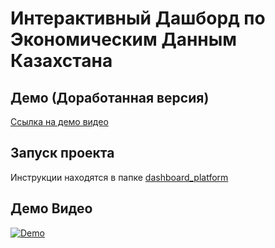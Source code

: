 # Интерактивный Дашборд по Экономическим Данным Казахстана

## Демо (Доработанная версия)

[Ссылка на демо видео](https://drive.google.com/drive/folders/1zO_ztycBUSk0EEZ4rrdpGbez2kcAl0rG?usp=sharing)

## Запуск проекта

Инструкции находятся в папке [dashboard_platform](https://github.com/nurmybtw/kz_economics_platform/tree/main/dashboard_platform)

## Демо Видео

[![Demo](https://img.youtube.com/vi/Xpg9n4KAuiY/0.jpg)](https://www.youtube.com/watch?v=Xpg9n4KAuiY)
